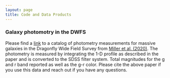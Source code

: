 ```yaml
---
layout: page
title: Code and Data Products
---
```


### Galaxy photomotry in the DWFS
Please find a [link](https://github.com/tbmiller-astro/tbmiller-astro.github.io/blob/main/assets/Miller2020_DWFS_galphot.dat?raw=true) to a catalog of photometry measurements for massive galaxies in the Dragonfly Wide Field Survey from [Miller et al. (2020)](https://arxiv.org/abs/2010.07310). The photometry is measured by integrating the 1-D profile as described in the paper and is converted to the SDSS filter system. Total magnitudes for the g and r band reported as well as the g-r color. Please cite the above paper if you use this data and reach out if you have any questions.
